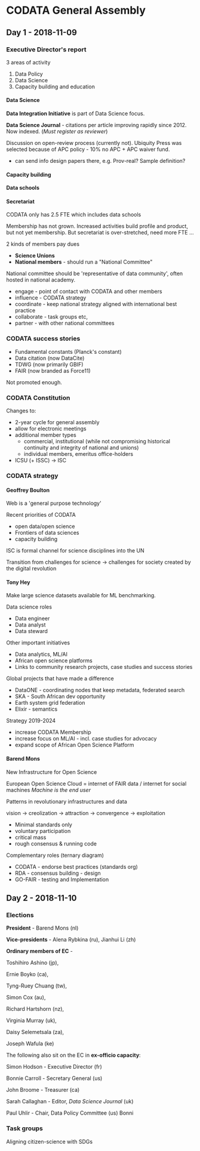 # CODATA General Assembly
## Day 1 - 2018-11-09
### Executive Director's report

3 areas of activity
1. Data Policy
2. Data Science
3. Capacity building and education

#### Data Science
**Data Integration Initiative** is part of Data Science focus.

**Data Science Journal** - citations per article improving rapidly since 2012. Now indexed. (_Must register as reviewer_)

Discussion on open-review process (currently not). Ubiquity Press was selected because of APC policy - 10% no APC + APC waiver fund.

- can send info design papers there, e.g. Prov-real? Sample definition?

#### Capacity building
**Data schools**

#### Secretariat

CODATA only has 2.5 FTE which includes data schools

Membership has not grown. Increased activities build profile and product, but not yet membership. But secretariat is over-stretched, need more FTE ...

2 kinds of members pay dues
- **Science Unions**
- **National members** - should run a "National Committee"

National committee should be 'representative of data community', often hosted in national academy.
- engage - point of contact with CODATA and other members
- influence - CODATA strategy
- coordinate - keep national strategy aligned with international best practice
- collaborate - task groups etc,
- partner - with other national committees

### CODATA success stories
- Fundamental constants (Planck's constant)
- Data citation (now DataCite)
- TDWG (now primarily GBIF)
- FAIR (now branded as Force11)

Not promoted enough.

### CODATA Constitution
Changes to:
- 2-year cycle for general assembly
- allow for electronic meetings
- additional member types
  - commercial, institutional (while not compromising historical continuity and integrity of national and unions)
  - individual members, emeritus office-holders
- ICSU (+ ISSC) &rarr; ISC

### CODATA strategy
#### Geoffrey Boulton
Web is a 'general purpose technology'

Recent priorities of CODATA
- open data/open science
- Frontiers of data sciences
- capacity building

ISC is formal channel for science disciplines into the UN

Transition from challenges for science &rarr; challenges for society created by the digital revolution

#### Tony Hey
Make large science datasets available for ML benchmarking.

Data science roles
- Data engineer
- Data analyst
- Data steward

Other important initiatives
- Data analytics, ML/AI
- African open science platforms
- Links to community research projects, case studies and success stories

Global projects that have made a difference
- DataONE - coordinating nodes that keep metadata, federated search
- SKA - South African dev opportunity
- Earth system grid federation
- Elixir - semantics

Strategy 2019-2024
- increase CODATA Membership
- increase focus on ML/AI - incl. case studies for advocacy
- expand scope of African Open Science Platform

#### Barend Mons
New Infrastructure for Open Science

European Open Science Cloud = internet of FAIR data / internet for social machines
_Machine is the end user_

Patterns in revolutionary infrastructures and data

vision &rarr; creolization &rarr; attraction &rarr; convergence &rarr; exploitation

- Minimal standards only
- voluntary participation
- critical mass
- rough consensus & running code

Complementary roles (ternary diagram)
- CODATA - endorse best practices (standards org)
- RDA - consensus building - design
- GO-FAIR - testing and Implementation

## Day 2 - 2018-11-10
### Elections
**President** - Barend Mons (nl)

**Vice-presidents** - Alena Rybkina (ru), Jianhui Li (zh)

**Ordinary members of EC** -

Toshihiro Ashino (jp),

Ernie Boyko (ca),

Tyng-Ruey Chuang (tw),

Simon Cox (au),

Richard Hartshorn (nz),

Virginia Murray (uk),

Daisy Selemetsala (za),

Joseph Wafula (ke)

The following also sit on the EC in **ex-officio capacity**:

Simon Hodson - Executive Director (fr)

Bonnie Carroll - Secretary General (us)

John Broome - Treasurer (ca)

Sarah Callaghan - Editor, _Data Science Journal_ (uk)

Paul Uhlir - Chair, Data Policy Committee (us) 
Bonni

### Task groups
Aligning citizen-science with SDGs
